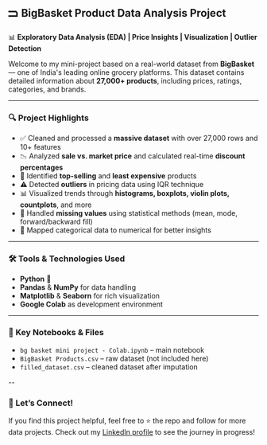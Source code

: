 ## 🮺 BigBasket Product Data Analysis Project

📊 **Exploratory Data Analysis (EDA) | Price Insights | Visualization | Outlier Detection**

Welcome to my mini-project based on a real-world dataset from **BigBasket** — one of India's leading online grocery platforms. This dataset contains detailed information about **27,000+ products**, including prices, ratings, categories, and brands.

---

### 🔍 Project Highlights

* ✅ Cleaned and processed a **massive dataset** with over 27,000 rows and 10+ features
* 📉 Analyzed **sale vs. market price** and calculated real-time **discount percentages**
* 📌 Identified **top-selling** and **least expensive** products
* ⚠️ Detected **outliers** in pricing data using IQR technique
* 📊 Visualized trends through **histograms, boxplots, violin plots, countplots**, and more
* 🧼 Handled **missing values** using statistical methods (mean, mode, forward/backward fill)
* 🔄 Mapped categorical data to numerical for better insights

---

### 🛠 Tools & Technologies Used

* **Python** 🐍
* **Pandas** & **NumPy** for data handling
* **Matplotlib** & **Seaborn** for rich visualization
* **Google Colab** as development environment

---

### 📌 Key Notebooks & Files

* `bg basket mini project - Colab.ipynb` – main notebook
* `BigBasket Products.csv` – raw dataset (not included here)
* `filled_dataset.csv` – cleaned dataset after imputation

--
### 📣 Let’s Connect!

If you find this project helpful, feel free to ⭐ the repo and follow for more data projects.
Check out my [LinkedIn profile](https://linkedin.com/in/yourname) to see the journey in progress!
